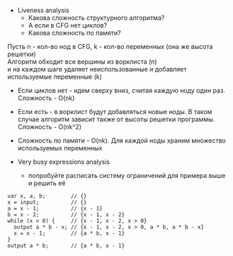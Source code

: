 - Liveness analysis
    - Какова сложность структурного алгоритма?
    - А если в CFG нет циклов?
    - Какова сложность по памяти?

Пусть n - кол-во нод в CFG, k - кол-во переменных (она же высота решетки)  
Алгоритм обходит все вершины из ворклиста (n)  
и на каждом шаге удаляет неиспользованные и добавляет используемые переменные (k)

- Если циклов нет - идем сверху вниз, считая каждую ноду один раз. Сложность - O(nk)
- Если есть - в ворклист будут добавляться новые ноды. В таком случае алгоритм зависит также от высоты решетки
  программы. Сложность - O(nk^2)
- Сложность по памяти - O(nk). Для каждой ноды храним множество используемых переменных

- Very busy expressions analysis
    - попробуйте расписать систему ограничений для примера выше и решить её

```
var x, a, b;        // {}
x = input;          // {}
a = x - 1;          // {x - 1}
b = x - 2;          // {x - 1, x - 2}
while (x > 0) {     // {x - 1, x - 2, x > 0}
  output a * b - x; // {x - 1, x - 2, x > 0, a * b, a * b - x}
  x = x - 1;        // {a * b, x - 1}
}
output a * b;       // {a * b, x - 1}
```
